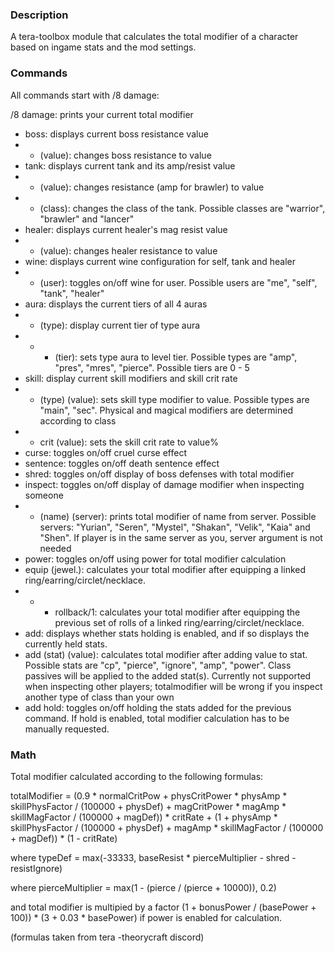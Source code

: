 ### Description
A tera-toolbox module that calculates the total modifier of a character based on ingame stats and the mod settings.

### Commands
All commands start with /8 damage:

/8 damage: prints your current total modifier
- boss: displays current boss resistance value
- - (value): changes boss resistance to value
- tank: displays current tank and its amp/resist value
- - (value): changes resistance (amp for brawler) to value
- - (class): changes the class of the tank. Possible classes are "warrior", "brawler" and "lancer"
- healer: displays current healer's mag resist value
- - (value): changes healer resistance to value
- wine: displays current wine configuration for self, tank and healer
- - (user): toggles on/off wine for user. Possible users are "me", "self", "tank", "healer"
- aura: displays the current tiers of all 4 auras
- - (type): display current tier of type aura
- - - (tier): sets type aura to level tier. Possible types are "amp", "pres", "mres", "pierce". Possible tiers are 0 - 5
- skill: display current skill modifiers and skill crit rate
- - (type) (value): sets skill type modifier to value. Possible types are "main", "sec". Physical and magical modifiers are determined according to class
- - crit (value): sets the skill crit rate to value%
- curse: toggles on/off cruel curse effect
- sentence: toggles on/off death sentence effect
- shred: toggles on/off display of boss defenses with total modifier
- inspect: toggles on/off display of damage modifier when inspecting someone
- - (name) (server): prints total modifier of name from server. Possible servers: "Yurian", "Seren", "Mystel", "Shakan", "Velik", "Kaia" and "Shen". If player is in the same server as you, server argument is not needed
- power: toggles on/off using power for total modifier calculation
- equip (jewel.): calculates your total modifier after equipping a linked ring/earring/circlet/necklace.
- - - rollback/1: calculates your total modifier after equipping the previous set of rolls of a linked ring/earring/circlet/necklace.
- add: displays whether stats holding is enabled, and if so displays the currently held stats.
- add (stat) (value): calculates total modifier after adding value to stat. Possible stats are "cp", "pierce", "ignore", "amp", "power". Class passives will be applied to the added stat(s). Currently not supported when inspecting other players; totalmodifier will be wrong if you inspect another type of class than your own
- add hold: toggles on/off holding the stats added for the previous command. If hold is enabled, total modifier calculation has to be manually requested.

### Math

Total modifier calculated according to the following formulas:

totalModifier = (0.9 * normalCritPow + physCritPower * physAmp * skillPhysFactor / (100000 + physDef) + magCritPower * magAmp * skillMagFactor / (100000 + magDef)) * critRate + (1 +  physAmp * skillPhysFactor / (100000 + physDef) + magAmp * skillMagFactor / (100000 + magDef)) * (1 - critRate)

where typeDef = max(-33333, baseResist * pierceMultiplier - shred - resistIgnore)

where pierceMultiplier = max(1 - (pierce / (pierce + 10000)), 0.2)

and total modifier is multipied by a factor (1 + bonusPower / (basePower + 100)) * (3 + 0.03 * basePower) if power is enabled for calculation.

(formulas taken from tera -theorycraft discord)
